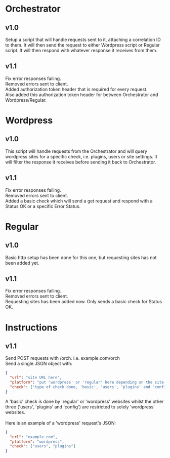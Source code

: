 # Orchestrator

## v1.0<br />
Setup a script that will handle requests sent to it, attaching a correlation ID to them.
It will then send the request to either Wordpress script or Regular script.
It will then respond with whatever response it receives from them. <br />
## v1.1<br />
Fix error responses failing. <br />
Removed errors sent to client. <br />
Added authorization token header that is required for every request. <br />
Also added this authorization token header for between Orchestrator and Wordpress/Regular. <br />

# Wordpress

## v1.0<br />
This script will handle requests from the Orchestrator and will query wordpress sites for a specific check, i.e. plugins, users or site settings.
It will filter the response it receives before sending it back to Orchestrator. <br />
## v1.1<br />
Fix error responses failing. <br />
Removed errors sent to client. <br />
Added a basic check which will send a get request and respond with a Status OK or a specific Error Status. <br />

# Regular

## v1.0<br />
Basic http setup has been done for this one, but requesting sites has not been added yet. <br />
## v1.1<br />
Fix error responses failing. <br />
Removed errors sent to client. <br />
Requesting sites has been added now. Only sends a basic check for Status OK. <br />

# Instructions

## v1.1 <br />
Send POST requests with /orch. i.e. example.com/orch <br />
Send a single JSON object with: <br />

```JSON
{
  "url": "site URL here",
  "platform": "put 'wordpress' or 'regular' here depending on the site type",
  "check": ["type of check done, 'basic', 'users', 'plugins' and 'config'"]
}
```

A 'basic' check is done by 'regular' or 'wordpress' websites whilst the other three ('users', 'plugins' and 'config') are restricted to solely 'wordpress' websites. <br /><br />
Here is an example of a 'wordpress' request's JSON:<br />

```JSON
{
  "url": "example.com",
  "platform": "wordpress",
  "check": ["users", "plugins"]
}
```
